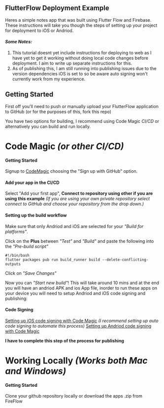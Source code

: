 ## FlutterFlow Deployment Example

Heres a simple notes app that was built using Flutter Flow and Firebase. These instructions will take you though the steps of setting up your project for deployment to iOS or Andriod.

#### *Some Notes:*

1. This tutorial doesnt yet include instructions for deploying to web as I have yet to get it working without doing local code changes before deployment. I aim to write up separate instructions for this.
2. As of publishing this, I am still running into publishing issues due to the version dependencies iOS is set to so be aware auto signing won't currently work from my experience.

## Getting Started

First off you'll need to push or manually upload your FlutterFlow application to GitHub (or for the purposes of this, fork this repo)

You have two options for building, I recommend using Code Magic *CI/CD* or alternatively you can build and run locally.


# Code Magic *(or other CI/CD)*

#### Getting Started

Signup to [CodeMagic](https://codemagic.io/signup) choosing the "Sign up with GitHub" option.

#### Add your app in the CI/CD

Select "Add your first app", **Connect to repository using other if you are using this example** *(If you are using your own private repository select connect to GitHub and choose your repository from the drop down.)*

#### Setting up the build workflow

Make sure that only Andriod and iOS are selected for your *"Build for platforms"*. 

Click on the **Plus** between *"Test"* and *"Build"* and paste the following into the *"Pre-build script"*

```
#!/bin/bash
flutter packages pub run build_runner build --delete-conflicting-outputs
```

Click on *"Save Changes"*

Now you can *"Start new build"*! This will take around 10 mins and at the end you will have an andriod APK and ios App file, inorder to run these apps on your device you will need to setup Andriod and iOS code signing and publishing:

#### Code Signing

[Setting up iOS code signing with Code Magic](https://docs.codemagic.io/code-signing/ios-code-signing/) *(I recommend setting up auto code signing to automate this process)*
[Setting up Andriod code signing with Code Magic](https://docs.codemagic.io/code-signing/android-code-signing/)

**I have to complete this step of the process for publishing**


# Working Locally *(Works both Mac and Windows)*

#### Getting Started

Clone your github repository locally or download the apps .zip from FireFlow

